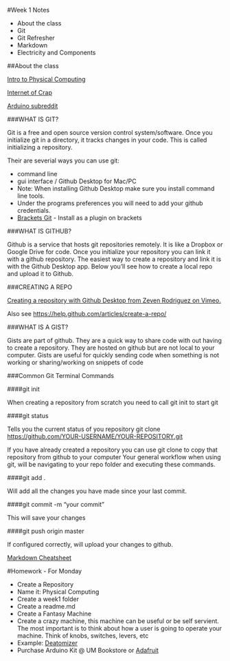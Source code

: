 #Week 1 Notes

* About the class
* Git
 * Git Refresher
 * Markdown
* Electricity and Components

##About the class

[Intro to Physical Computing](https://github.com/zevenrodriguez/CIM542-642/blob/master/files/physicalcomputing.pdf)

[Internet of Crap](https://www.engadget.com/2017/01/11/internet-of-crap-ces2017/#gallery=469974&slide=4343055&index=0)

[Arduino subreddit](https://www.reddit.com/r/arduino/)

###WHAT IS GIT?

Git is a free and open source version control system/software. Once you initialize git in a directory, it tracks changes in your code. This is called initializing a repository.

Their are severial ways you can use git:

* command line
* gui interface / Github Desktop for Mac/PC
 * Note: When installing Github Desktop make sure you install command line tools.
 * Under the programs preferences you will need to add your github credentials.
* [Brackets Git](https://github.com/zaggino/brackets-git) - Install as a plugin on brackets

###WHAT IS GITHUB?

Github is a service that hosts git repositories remotely. It is like a Dropbox or Google Drive for code. Once you initialize your repository you can link it with a github repository. The easiest way to create a repository and link it is with the Github Desktop app. Below you’ll see how to create a local repo and upload it to Github.

###CREATING A REPO

[Creating a repository with Github Desktop from Zeven Rodriguez on Vimeo.](https://vimeo.com/179796579 )

Also see https://help.github.com/articles/create-a-repo/

###WHAT IS A GIST?

Gists are part of github. They are a quick way to share code with out having to create a repository. They are hosted on github but are not local to your computer. Gists are useful for quickly sending code when something is not working or sharing/working on snippets of code


###Common Git Terminal Commands

####git init

When creating a repository from scratch you need to call git init to start git

####git status

Tells you the current status of you repository
git clone https://github.com/YOUR-USERNAME/YOUR-REPOSITORY.git

If you have already created a repository you can use git clone to copy that repository from github to your computer
Your general workflow when using git, will be navigating to your repo folder and executing these commands.

####git add .

Will add all the changes you have made since your last commit.

####git commit -m “your commit”

This will save your changes

####git push origin master

If configured correctly, will upload your changes to github.


[Markdown Cheatsheet](https://github.com/adam-p/markdown-here/wiki/Markdown-Cheatsheet)



#Homework - For Monday

* Create a Repository
 * Name it: Physical Computing
* Create a week1 folder
* Create a readme.md
 * Create a Fantasy Machine
  * Create a crazy machine, this machine can be useful or be self servient. The most important is to think about how a user is going to operate your machine. Think of knobs, switches, levers, etc
  * Example: [Deatomizer](https://github.com/zevenrodriguez/CIM542-642/blob/master/files/deatomizer.jpg)
* Purchase Arduino Kit @ UM Bookstore or [Adafruit](https://www.adafruit.com/products/1078)


